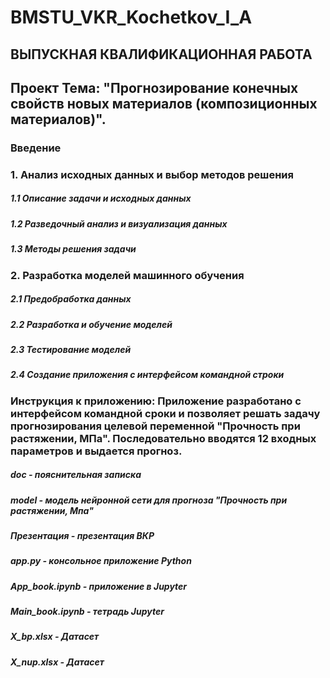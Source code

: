 # BMSTU_VKR_Kochetkov_I_A 

## ВЫПУСКНАЯ КВАЛИФИКАЦИОННАЯ РАБОТА

## Проект Тема: "Прогнозирование конечных свойств новых материалов (композиционных материалов)".

### Введение
### 1. Анализ исходных данных и выбор методов решения
##### 1.1 Описание задачи и исходных данных
##### 1.2 Разведочный анализ и визуализация данных
##### 1.3 Методы решения задачи
### 2. Разработка моделей машинного обучения
##### 2.1 Предобработка данных
##### 2.2 Разработка и обучение моделей
##### 2.3 Тестирование моделей
##### 2.4 Создание приложения с интерфейсом командной строки

### Инструкция к приложению: Приложение разработано с интерфейсом командной сроки и позволяет решать задачу прогнозирования целевой переменной "Прочность при растяжении, МПа". Последовательно вводятся 12 входных параметров и выдается прогноз.

##### doc - пояснительная записка
##### model - модель нейронной сети для прогноза "Прочность при растяжении, Мпа"
##### Презентация - презентация ВКР
##### app.py - консольное приложение Python
##### App_book.ipynb - приложение в Jupyter
##### Main_book.ipynb - тетрадь Jupyter
##### X_bp.xlsx - Датасет
##### X_nup.xlsx - Датасет
